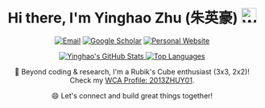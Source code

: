 <div align="center">

  <h1>
    Hi there, I'm Yinghao Zhu (朱英豪)
    <img src="https://media.giphy.com/media/hvRJCLFzcasrR4ia7z/giphy.gif" width="30px" alt="Waving hand">
  </h1>

  <p>
    <a href="mailto:yhzhu99@gmail.com"><img src="https://img.shields.io/badge/Email-yhzhu99%40gmail.com-D14836?style=for-the-badge&logo=gmail&logoColor=white" alt="Email"/></a>
    <a href="https://scholar.google.com/citations?user=LYrsSoEAAAAJ"><img src="https://img.shields.io/badge/Google_Scholar-4285F4?style=for-the-badge&logo=googlescholar&logoColor=white&labelColor=4285F4" alt="Google Scholar"/></a>
    <a href="https://yhzhu99.github.io/"><img src="https://img.shields.io/badge/Website-yhzhu99.github.io-3cb371?style=for-the-badge&logo=FirefoxBroswer&logoColor=white&labelColor=3cb371" alt="Personal Website"/></a>
  </p>

  <p>
    <a href="https://github.com/yhzhu99">
      <img src="https://github-readme-stats.vercel.app/api?username=yhzhu99&show_icons=true&count_private=true&hide=prs&theme=catppuccin_latte&border_radius=10&card_width=490" alt="Yinghao's GitHub Stats" />
    </a>
    <a href="https://github.com/yhzhu99">
      <img src="https://github-readme-stats.vercel.app/api/top-langs/?username=yhzhu99&layout=compact&langs_count=8&theme=catppuccin_latte&border_radius=10&card_width=300" alt="Top Languages" />
      <!-- Adjusted card_width for potential side-by-side display; might need tweaking based on actual rendering -->
    </a>
  </p>

  <p>
    🧩 Beyond coding & research, I'm a Rubik's Cube enthusiast (3x3, 2x2)!
    <br/>
    Check my <a href="https://www.worldcubeassociation.org/persons/2013ZHUY01">WCA Profile: 2013ZHUY01</a>.
  </p>

  <p>
    😄 Let's connect and build great things together!
  </p>

</div>
